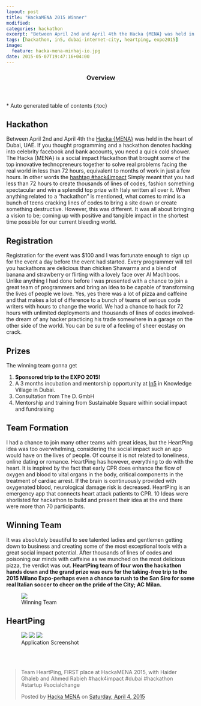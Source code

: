 ```yaml
---
layout: post
title: "HackaMENA 2015 Winner"
modified:
categories: hackathon
excerpt: "Between April 2nd and April 4th the Hacka {MENA} was held in the heart of Dubai, UAE. If you thought programming and a hackathon denotes hacking into celebrity facebook and bank accounts, you need a quick cold shower"
tags: [hackathon, in5, dubai-internet-city, heartping, expo2015]
image:
  feature: hacka-mena-minhaj-io.jpg
date: 2015-05-07T19:47:16+04:00
---
```

<section id="table-of-contents" class="toc">
  <header>
    <h3>Overview</h3>
  </header>
<div id="drawer" markdown="1">
*  Auto generated table of contents
{:toc}
</div>
</section><!-- /#table-of-contents -->

## Hackathon

Between April 2nd and April 4th the [Hacka {MENA}](http://hackamena.com/) was held in the heart of Dubai, UAE. If you thought programming and a hackathon denotes hacking into celebrity facebook and bank accounts, you need a quick cold shower. The Hacka {MENA} is a social impact Hackathon that brought some of the top innovative technopreneurs together to solve real problems facing the real world in less than 72 hours, equivalent to months of work in just a few hours.  In other words the [hashtag #hack4impact](https://twitter.com/hashtag/hack4impact) Simply meant that you had less than 72 hours to create thousands of lines of codes, fashion something spectacular and win a splendid top prize with Italy written all over it. When anything related to a “hackathon” is mentioned, what comes to mind is a bunch of teens cracking lines of codes to bring a site down or create something destructive. However, this was different.  It was all about bringing a vision to be; coming up with positive and tangible impact in the shortest time possible for our current bleeding world. 

## Registration 

Registration for the event was $100 and I was fortunate enough to sign up for the event a day before the event had started. Every programmer will tell you hackathons are delicious than chicken Shawarma and a blend of banana and strawberry or flirting with a lovely face over Al Machboos.  Unlike anything I had done before I was presented with a chance to join a great team of programmers and bring an idea to be capable of transforming the lives of people we love. Yes, yes there was a lot of pizza and caffeine and that makes a lot of difference to a bunch of teams of serious code writers with hours to change the world. We had a chance to hack for 72 hours with unlimited deployments and thousands of lines of codes involved-the dream of any hacker practicing his trade somewhere in a garage on the other side of the world.  You can be sure of a feeling of sheer ecstasy on crack. 

## Prizes

The winning team gonna get 

1. **Sponsored trip to the EXPO 2015!**
2. A 3 months incubation and mentorship opportunity at [In5](http://www.in5.ae) in Knowledge Village in Dubai.
3. Consultation from The D. GmbH 
4. Mentorship and training from Sustainable Square within social impact and fundraising


## Team Formation 

I had a chance to join many other teams with great ideas, but the HeartPing idea was too overwhelming, considering the social impact such an app would have on the lives of people.  Of course it is not related to loneliness, online dating or romance.  HeartPing has however, everything to do with the heart. It is inspired by the fact that early CPR does enhance the flow of oxygen and blood to vital organs in the body, critical components in the treatment of cardiac arrest. If the brain is continuously provided with oxygenated blood, neurological damage risk is decreased.  HeartPing is an emergency app that connects heart attack patients to CPR. 10 Ideas were shorlisted for hackathon to build and present their idea at the end there were more than 70 participants.


## Winning Team

It was absolutely beautiful to see talented ladies and gentlemen getting down to business and creating some of the most exceptional tools with a great social impact potential. After thousands of lines of codes and poisoning our minds with caffeine as we munched on the most delicious pizza, the verdict was out. **HeartPing team of four won the hackathon hands down and the grand prize was ours for the taking-free trip to the  2015 Milano Expo-perhaps even a chance to rush to the San Siro for some real Italian soccer to cheer on the pride of the City; AC Milan.**

<figure>
    <a href="/images/heartping/team.JPG"><img src="/images/heartping/team.JPG"></a>
    <!-- <a href="/images/heartping/hacka-mena-minhaj.jpg"><img src="/images/heartping/hacka-mena-minhaj.jpg"></a> -->
    <figcaption>Winning Team</figcaption>
</figure>

## HeartPing

<figure class="third">
	<a href="/images/heartping/heartping-home-screen-1.png"><img src="/images/heartping/heartping-home-screen-1.png"></a>
	<a href="/images/heartping/heartping-register-as-patient-2.png"><img src="/images/heartping/heartping-register-as-patient-2.png"></a>
	<a href="/images/heartping/heartping-heal-screen-4.png"><img src="/images/heartping/heartping-heal-screen-4.png"></a>
	<figcaption>Application Screenshot</figcaption>
</figure>
<br/><br/>

<div id="fb-root"></div>
<script>(function(d, s, id) {
  var js, fjs = d.getElementsByTagName(s)[0];
  if (d.getElementById(id)) return;
  js = d.createElement(s); js.id = id;
  js.src = "//connect.facebook.net/en_US/sdk.js#xfbml=1&version=v2.3";
  fjs.parentNode.insertBefore(js, fjs);
}(document, 'script', 'facebook-jssdk'));</script>

<div class="fb-post" data-href="https://www.facebook.com/hackamena/posts/814320408653261" data-width="500"><div class="fb-xfbml-parse-ignore"><blockquote cite="https://www.facebook.com/hackamena/posts/814320408653261"><p>Team HeartPing, FIRST place at HackaMENA 2015, with Haider Ghaleb and Ahmed Rabieh #hack4impact #dubai #hackathon #startup #socialchange</p>Posted by <a href="https://www.facebook.com/hackamena">Hacka MENA</a> on <a href="https://www.facebook.com/hackamena/posts/814320408653261">Saturday, April 4, 2015</a></blockquote></div></div>